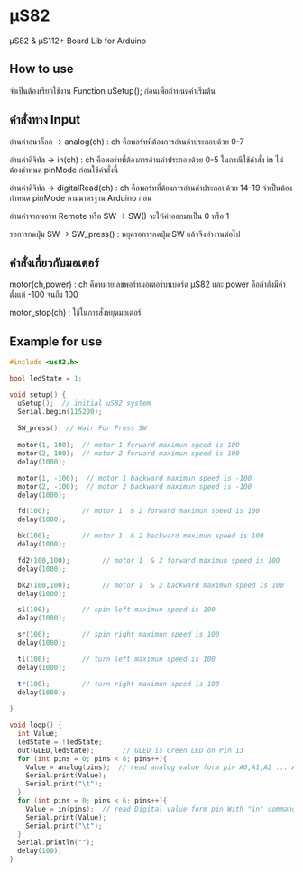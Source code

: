 # μS82
μS82 & μS112+ Board Lib for Arduino

## How to use
จำเป็นต้องเรียกใช้งาน Function uSetup(); ก่อนเพื่อกำหนดค่าเริ่มต้น

## คำสั่งทาง Input
อ่านค่าอนาล็อก -> analog(ch) : ch คือพอร์ทที่ต้องการอ่านค่าประกอบด้วย 0-7

อ่านค่าดิจิทัล -> in(ch) : ch คือพอร์ทที่ต้องการอ่านค่าประกอบด้วย 0-5 ในกรณีใช้คำสั่ง in ไม่ต้องกำหนด pinMode ก่อนใช้คำสั่งนี้

อ่านค่าดิจิทัล -> digitalRead(ch) : ch คือพอร์ทที่ต้องการอ่านค่าประกอบด้วย 14-19 จำเป็นต้องกำหนด pinMode ตามมาตรฐาน Arduino ก่อน

อ่านค่าจากพอร์ท Remote หรือ SW -> SW() จะให้ค่าออกมาเป็น 0 หรือ 1

รอการกดปุ่ม SW -> SW_press() : หยุดรอการกดปุ่ม SW แล้วจึงทำงานต่อไป

## คำสั่งเกี่ยวกับมอเตอร์
motor(ch,power) : ch คือหมายเลขพอร์ทมอเตอร์บนบอร์ด μS82 และ power คือกำลังมีค่าตั้งแต่ -100 จนถึง 100

motor_stop(ch) : ใช้ในการสั่งหยุดมอเตอร์


## Example for use
```C++
#include <us82.h>

bool ledState = 1;

void setup() {
  uSetup();  // initial uS82 system
  Serial.begin(115200);
  
  SW_press(); // Wair For Press SW
  
  motor(1, 100);  // motor 1 forward maximun speed is 100
  motor(2, 100);  // motor 2 forward maximun speed is 100
  delay(1000);

  motor(1, -100);  // motor 1 backward maximun speed is -100
  motor(2, -100);  // motor 2 backward maximun speed is -100
  delay(1000);

  fd(100);        // motor 1  & 2 forward maximun speed is 100
  delay(1000);

  bk(100);        // motor 1  & 2 backward maximun speed is 100
  delay(1000);

  fd2(100,100);        // motor 1  & 2 forward maximun speed is 100
  delay(1000);

  bk2(100,100);        // motor 1  & 2 backward maximun speed is 100
  delay(1000);

  sl(100);        // spin left maximun speed is 100
  delay(1000);

  sr(100);        // spin right maximun speed is 100
  delay(1000);

  tl(100);        // turn left maximun speed is 100
  delay(1000);

  tr(100);        // turn right maximun speed is 100
  delay(1000);
  
}

void loop() {
  int Value;
  ledState = !ledState;
  out(GLED,ledState);       // GLED is Green LED on Pin 13
  for (int pins = 0; pins < 8; pins++){
    Value = analog(pins);  // read analog value form pin A0,A1,A2 ... A7
    Serial.print(Value);
    Serial.print("\t");
  }
  for (int pins = 0; pins < 6; pins++){
    Value = in(pins);  // read Digital value form pin With "in" command 0,1,2...5 if use "digitalRead" pins is 14,15,16..19
    Serial.print(Value);
    Serial.print("\t");
  }
  Serial.println("");
  delay(100);
}
```
